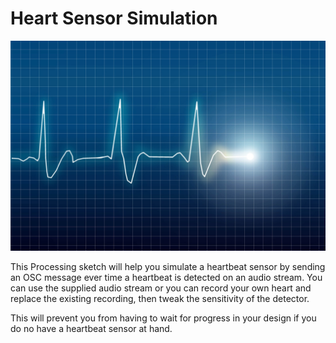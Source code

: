 # Heart Sensor Simulation

![ECG](heartbeat-monitor.jpg)

This Processing sketch will help you simulate a heartbeat sensor by sending an OSC message ever time a heartbeat is detected on an audio stream. You can use the supplied audio stream or you can record your own heart and replace the existing recording, then tweak the sensitivity of the detector.

This will prevent you from having to wait for progress in your design if you do no have a heartbeat sensor at hand.
 
